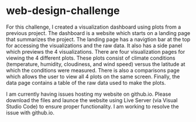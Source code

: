 # web-design-challenge
For this challenge, I created a visualization dashboard using plots from a previous project. The dashboard is a website which starts on a landing page that summarizes the project. The landing page has a navigtion bar at the top for accessing the visualizations and the raw data. It also has a side panel which previews the 4 visualizations. There are four visualization pages for viewing the 4 different plots. These plots consist of climate conditions (temperature, humidity, cloudiness, and wind speed) versus the latitude at which the conditions were measured. There is also a comparisons page which allows the user to view all 4 plots on the same screen. Finally, the data page contains a table of the raw data used to make the plots. 

I am currently having issues hosting my website on github.io. Please download the files and launce the website using Live Server (via Visual Studio Code) to ensure proper functionality. I am working to resolve the issue with github.io.
